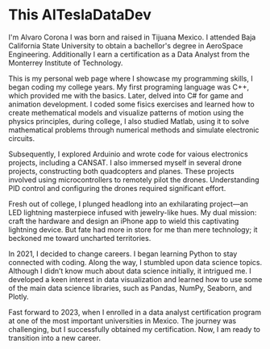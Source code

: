 # This AlTeslaDataDev

I'm Alvaro Corona I was born and raised in Tijuana Mexico. I attended Baja California State University to obtain a bachellor's degree in AeroSpace Engineering. Additionally I earn a certification as a Data Analyst from the Monterrey Institute of Technology.

This is my personal web page where I showcase my programming skills, I began coding my college years. My first programing language was C++, which provided me with the basics. Later, delved into C# for game and animation development. I coded some fisics exercises and learned how to create methematical models and visualize patterns of motion using the physics principles, during college, I also studied Matlab, using it to solve mathematical problems through numerical methods and simulate electronic circuits.

Subsequently, I explored Arduinio and wrote code for vaious electronics projects, including a CANSAT. I also immersed myself in several drone projects, constructing both quadcopters and planes. These projects involved using microcontrollers to remotely pilot the drones. Understanding PID control and configuring the drones required significant effort.

Fresh out of college, I plunged headlong into an exhilarating project—an LED lightning masterpiece infused with jewelry-like hues. My dual mission: craft the hardware and design an iPhone app to wield this captivating lightning device. But fate had more in store for me than mere technology; it beckoned me toward uncharted territories.

In 2021, I decided to change careers. I began learning Python to stay connected with coding. Along the way, I stumbled upon data science topics. Although I didn’t know much about data science initially, it intrigued me. I developed a keen interest in data visualization and learned how to use some of the main data science libraries, such as Pandas, NumPy, Seaborn, and Plotly.

Fast forward to 2023, when I enrolled in a data analyst certification program at one of the most important universities in Mexico. The journey was challenging, but I successfully obtained my certification. Now, I am ready to transition into a new career.
